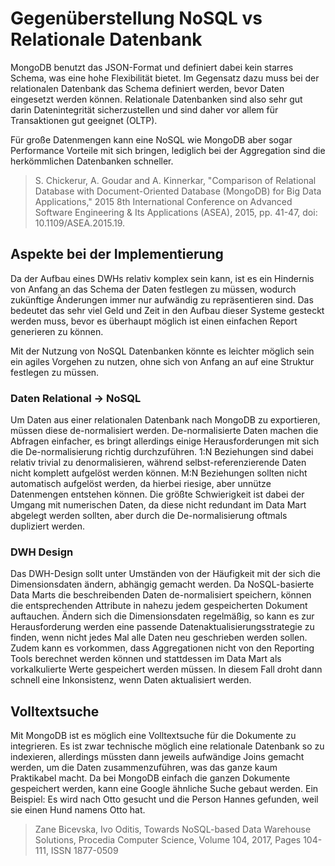 # Gegenüberstellung NoSQL vs Relationale Datenbank

MongoDB benutzt das JSON-Format und definiert dabei kein starres Schema, was eine hohe Flexibilität bietet. 
Im Gegensatz dazu muss bei der relationalen Datenbank das Schema definiert werden, bevor Daten eingesetzt werden können.
Relationale Datenbanken sind also sehr gut darin Datenintegrität sicherzustellen und sind daher vor allem für Transaktionen gut geeignet (OLTP).

Für große Datenmengen kann eine NoSQL wie MongoDB aber sogar Performance Vorteile mit sich bringen, 
lediglich bei der Aggregation sind die herkömmlichen Datenbanken schneller. 
> S. Chickerur, A. Goudar and A. Kinnerkar, "Comparison of Relational Database with Document-Oriented Database (MongoDB) for Big Data Applications," 2015 8th International Conference on Advanced Software Engineering & Its Applications (ASEA), 2015, pp. 41-47, doi: 10.1109/ASEA.2015.19.

## Aspekte bei der Implementierung
Da der Aufbau eines DWHs relativ komplex sein kann, ist es ein Hindernis von Anfang an das Schema der Daten festlegen zu müssen, 
wodurch zukünftige Änderungen immer nur aufwändig zu repräsentieren sind. 
Das bedeutet das sehr viel Geld und Zeit in den Aufbau dieser Systeme gesteckt werden muss, 
bevor es überhaupt möglich ist einen einfachen Report generieren zu können.

Mit der Nutzung von NoSQL Datenbanken könnte es leichter möglich sein ein agiles Vorgehen zu nutzen, 
ohne sich von Anfang an auf eine Struktur festlegen zu müssen.

### Daten Relational -> NoSQL
Um Daten aus einer relationalen Datenbank nach MongoDB zu exportieren, müssen diese de-normalisiert werden.
De-normalisierte Daten machen die Abfragen einfacher, es bringt allerdings einige Herausforderungen mit sich die De-normalisierung richtig durchzuführen.
1:N Beziehungen sind dabei relativ trivial zu denormalisieren, während selbst-referenzierende Daten nicht komplett aufgelöst werden können.
M:N Beziehungen sollten nicht automatisch aufgelöst werden, da hierbei riesige, aber unnütze Datenmengen entstehen können.
Die größte Schwierigkeit ist dabei der Umgang mit numerischen Daten, da diese nicht redundant im Data Mart abgelegt werden sollten, 
aber durch die De-normalisierung oftmals dupliziert werden.

### DWH Design
Das DWH-Design sollt unter Umständen von der Häufigkeit mit der sich die Dimensionsdaten ändern, abhängig gemacht werden.
Da NoSQL-basierte Data Marts die beschreibenden Daten de-normalisiert speichern, können die entsprechenden
Attribute in nahezu jedem gespeicherten Dokument auftauchen. Ändern sich die Dimensionsdaten regelmäßig, 
so kann es zur Herausforderung werden eine passende Datenaktualisierungsstrategie zu finden, 
wenn nicht jedes Mal alle Daten neu geschrieben werden sollen.
Zudem kann es vorkommen, dass Aggregationen nicht von den Reporting Tools berechnet werden können und stattdessen im Data Mart als vorkalkulierte Werte gespeichert werden müssen.
In diesem Fall droht dann schnell eine Inkonsistenz, wenn Daten aktualisiert werden.

## Volltextsuche
Mit MongoDB ist es möglich eine Volltextsuche für die Dokumente zu integrieren. 
Es ist zwar technische möglich eine relationale Datenbank so zu indexieren, 
allerdings müssten dann jeweils aufwändige Joins gemacht werden, 
um die Daten zusammenzuführen, was das ganze kaum Praktikabel macht.
Da bei MongoDB einfach die ganzen Dokumente gespeichert werden, kann eine Google ähnliche Suche gebaut werden. 
Ein Beispiel: Es wird nach Otto gesucht und die Person Hannes gefunden, weil sie einen Hund namens Otto hat.

> Zane Bicevska, Ivo Oditis, Towards NoSQL-based Data Warehouse Solutions, Procedia Computer Science, Volume 104, 2017, Pages 104-111, ISSN 1877-0509
